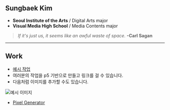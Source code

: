 ## Sungbaek Kim
 * **Seoul Institute of the Arts** / Digital Arts major
 * **Visual Media High School** / Media Contents major

 > *If it's just us, it seems like an awful waste of space.* **-Carl Sagan**

***

## Work
 * [예시 작업](./example/)
 * 여러분의 작업을 p5 기반으로 만들고 링크를 걸 수 있습니다.
 * 다음처럼 이미지를 추가할 수도 있습니다.

 ![예시 이미지](./example_img.png)

 * [Pixel Generator](./0508_sample1/)
